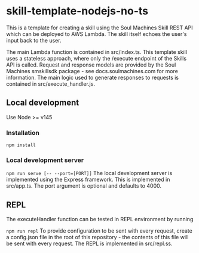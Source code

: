 # skill-template-nodejs-no-ts
This is a template for creating a skill using the Soul Machines Skill REST API which can be deployed to AWS Lambda. The skill itself echoes the user's input back to the user.

The main Lambda function is contained in src/index.ts. This template skill uses a stateless approach, where only the /execute endpoint of the Skills API is called. Request and response models are provided by the Soul Machines smskillsdk package - see docs.soulmachines.com for more information. The main logic used to generate responses to requests is contained in src/execute_handler.js.

## Local development
Use Node >= v145
### Installation
`npm install`
### Local development server
`npm run serve [-- --port=[PORT]]`
The local development server is implemented using the Express framework. This is implemented in src/app.ts. The port argument is optional and defaults to 4000.

## REPL
The executeHandler function can be tested in REPL environment by running

`npm run repl`
To provide configuration to be sent with every request, create a config.json file in the root of this repository - the contents of this file will be sent with every request. The REPL is implemented in src/repl.ss.

